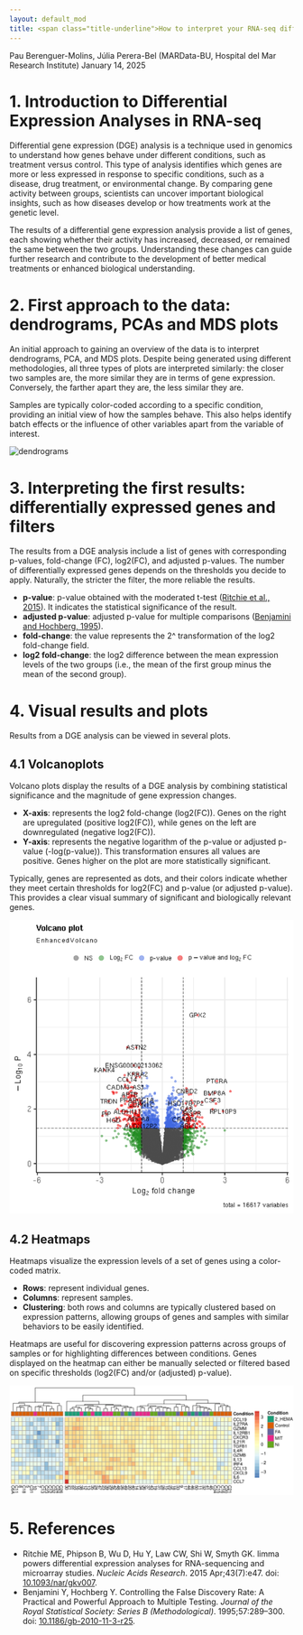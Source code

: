 ```yaml
---
layout: default_mod
title: <span class="title-underline">How to interpret your RNA-seq differential gene expression analysis results</span>
---
```


Pau Berenguer-Molins, Júlia Perera-Bel (MARData-BU, Hospital del Mar
Research Institute)
January 14, 2025

# 1. Introduction to Differential Expression Analyses in RNA-seq

Differential gene expression (DGE) analysis is a technique used in genomics to understand how genes behave under different conditions, such as treatment versus control.
This type of analysis identifies which genes are more or less expressed in response to specific conditions, such as a disease, drug treatment, or environmental change. By comparing gene activity between groups, scientists can uncover important biological insights, such as how diseases develop or how treatments work at the genetic level.

The results of a differential gene expression analysis provide a list of genes, each showing whether their activity has increased, decreased, or remained the same between the two groups. Understanding these changes can guide further research and contribute to the development of better medical treatments or enhanced biological understanding.

# 2. First approach to the data: dendrograms, PCAs and MDS plots

An initial approach to gaining an overview of the data is to interpret dendrograms, PCA, and MDS plots. Despite being generated using different methodologies, all three types of plots are interpreted similarly: the closer two samples are, the more similar they are in terms of gene expression. Conversely, the farther apart they are, the less similar they are.

Samples are typically color-coded according to a specific condition, providing an initial view of how the samples behave. This also helps identify batch effects or the influence of other variables apart from the variable of interest.

![dendrograms](https://github.com/MARData-BU/Tutorials/raw/main/Images/pca_dendrogram_mds.png)

# 3. Interpreting the first results: differentially expressed genes and filters

The results from a DGE analysis include a list of genes with corresponding p-values, fold-change (FC), log2(FC), and adjusted p-values. The number of differentially expressed genes depends on the thresholds you decide to apply. Naturally, the stricter the filter, the more reliable the results.

-   **p-value**: p-value obtained with the moderated t-test ([Ritchie et al., 2015](#Ritchie_2015)). It indicates the statistical significance of the result.
-   **adjusted p-value**: adjusted p-value for multiple comparisons ([Benjamini and Hochberg, 1995](#Benjamini_Hochberg_1995)).
-   **fold-change**: the value represents the 2^ transformation of the log2 fold-change field.
-   **log2 fold-change**: the log2 difference between the mean expression levels of the two groups (i.e., the mean of the first group minus the mean of the second group).

# 4. Visual results and plots

Results from a DGE analysis can be viewed in several plots.

## 4.1 Volcanoplots

Volcano plots display the results of a DGE analysis by combining statistical significance and the magnitude of gene expression changes.

-   **X-axis**: represents the log2 fold-change (log2(FC)). Genes on the right are upregulated (positive log2(FC)), while genes on the left are downregulated (negative log2(FC)).
-   **Y-axis**: represents the negative logarithm of the p-value or adjusted p-value (-log(p-value)). This transformation ensures all values are positive. Genes higher on the plot are more statistically significant.

Typically, genes are represented as dots, and their colors indicate whether they meet certain thresholds for log2(FC) and p-value (or adjusted p-value). This provides a clear visual summary of significant and biologically relevant genes.

![volcanoplot](https://github.com/MARData-BU/Tutorials/raw/main/Images/volcanoplot.png)

## 4.2 Heatmaps

Heatmaps visualize the expression levels of a set of genes using a color-coded matrix.

-   **Rows**: represent individual genes.
-   **Columns**: represent samples.
-   **Clustering**: both rows and columns are typically clustered based on expression patterns, allowing groups of genes and samples with similar behaviors to be easily identified.

Heatmaps are useful for discovering expression patterns across groups of samples or for highlighting differences between conditions. Genes displayed on the heatmap can either be manually selected or filtered based on specific thresholds (log2(FC) and/or (adjusted) p-value).

![heatmap](https://github.com/MARData-BU/Tutorials/raw/main/Images/heatmap.png)

# 5. References

- <a id="Ritchie_2015"></a>Ritchie ME, Phipson B, Wu D, Hu Y, Law CW, Shi W, Smyth GK. limma powers differential expression analyses for RNA-sequencing and microarray studies. *Nucleic Acids Research*. 2015 Apr;43(7):e47. doi: [10.1093/nar/gkv007](https://doi.org/10.1093/nar/gkv007).
- <a id="Benjamini_Hochberg_1995"></a>Benjamini Y, Hochberg Y. Controlling the False Discovery Rate: A Practical and Powerful Approach to Multiple Testing. *Journal of the Royal Statistical Society: Series B (Methodological)*. 1995;57:289–300. doi: [10.1186/gb-2010-11-3-r25](https://doi.org/10.1186/gb-2010-11-3-r25).
